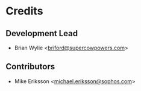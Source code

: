 Credits
=======

Development Lead
----------------

-   Brian Wylie \<<briford@supercowpowers.com>\>

Contributors
------------

-   Mike Eriksson \<<michael.eriksson@sophos.com>\>
